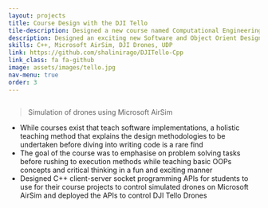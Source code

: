 ```yaml
---
layout: projects
title: Course Design with the DJI Tello
tile-description: Designed a new course named Computational Engineering for the ECE Department @Virginia Tech <br /> 
description: Designed an exciting new Software and Object Orient Design course with the help of Microsoft AirSim and DJI Tello Drones
skills: C++, Microsoft AirSim, DJI Drones, UDP
link: https://github.com/shalinirago/DJITello-Cpp
link_class: fa fa-github
image: assets/images/tello.jpg 
nav-menu: true
order: 3
---
```


<!-- Main -->
<div id="main" class="alt">
<section id = "two" class="spotlights">
	<section>
	<div class="inner">
	<span class="image main">
		<img src="https://raw.githubusercontent.com/shalinirago/portfolio/main/tello_desc.gif" alt="" data-position="center center" />
		<figcaption><blockquote>Simulation of drones using Microsoft AirSim</blockquote></figcaption>
	</span>
	</div> 
		<div class="content">
			<div class="inner">
				<div class="box">
				<ul>
					<li>While courses exist that teach software implementations, a holistic teaching method that explains the design methodologies to be undertaken before diving into writing code is a rare find</li>
					<li>The goal of the course was to emphasise on problem solving tasks before rushing to execution methods while teaching basic OOPs concepts and critical thinking in a fun and exciting manner</li>
					<li>Designed C++ client-server socket programming APIs for students to use for their course projects to control simulated drones on Microsoft AirSim and deployed the APIs to control DJI Tello Drones</li>
				</ul>	
			    </div>	
		</div>
	</div>
	</section>
</section> 

</div>
